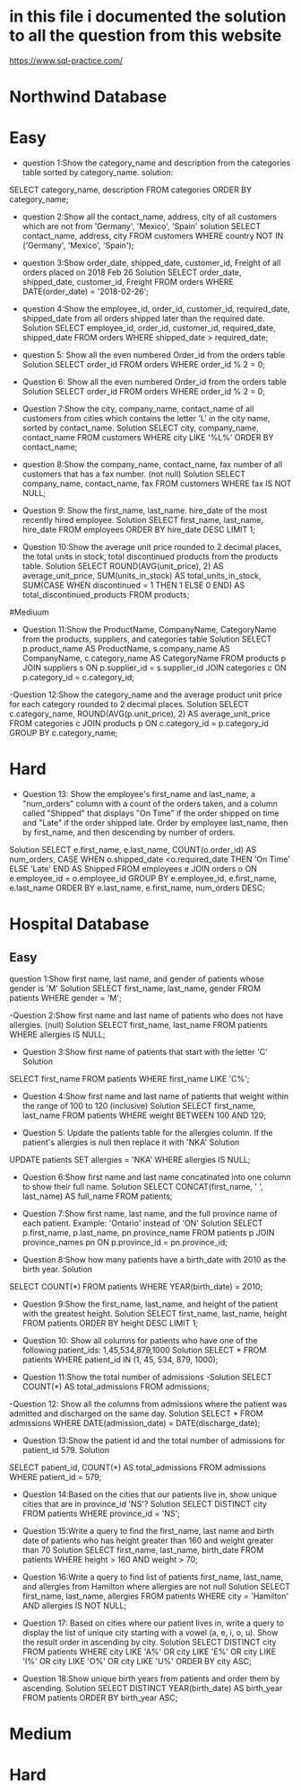 # in  this file i documented the solution to all the question from this website
https://www.sql-practice.com/

# Northwind Database
# Easy
- question 1:Show the category_name and description from the categories table sorted by category_name.
solution:

SELECT category_name, description
FROM categories
ORDER BY category_name;

- question 2:Show all the contact_name, address, city of all customers which are not from 'Germany', 'Mexico', 'Spain'
solution
SELECT contact_name, address, city
FROM customers
WHERE country NOT IN ('Germany', 'Mexico', 'Spain');

- question 3:Show order_date, shipped_date, customer_id, Freight of all orders placed on 2018 Feb 26
Solution
SELECT order_date, shipped_date, customer_id, Freight
FROM orders
WHERE DATE(order_date) = '2018-02-26';

- question 4:Show the employee_id, order_id, customer_id, required_date, shipped_date from all orders shipped later than the required date.
Solution
SELECT employee_id, order_id, customer_id, required_date, shipped_date
FROM orders
WHERE shipped_date > required_date;

- question 5: Show all the even numbered Order_id from the orders table
Solution
SELECT order_id
FROM orders
WHERE order_id % 2 = 0;

- Question 6: Show all the even numbered Order_id from the orders table
Solution
SELECT order_id
FROM orders
WHERE order_id % 2 = 0;

- Question 7:Show the city, company_name, contact_name of all customers from cities which contains the letter 'L' in the city name, sorted by contact_name.
Solution
SELECT city, company_name, contact_name
FROM customers
WHERE city LIKE '%L%'
ORDER BY contact_name;

- question 8:Show the company_name, contact_name, fax number of all customers that has a fax number. (not null)
Solution
SELECT company_name, contact_name, fax
FROM customers
WHERE fax IS NOT NULL;

- Question 9: Show the first_name, last_name. hire_date of the most recently hired employee.
 Solution
SELECT first_name, last_name, hire_date
FROM employees
ORDER BY hire_date DESC
LIMIT 1;

- Question 10:Show the average unit price rounded to 2 decimal places, the total units in stock, total discontinued products from the products table.
Solution
SELECT
    ROUND(AVG(unit_price), 2) AS average_unit_price,
    SUM(units_in_stock) AS total_units_in_stock,
    SUM(CASE WHEN discontinued = 1 THEN 1 ELSE 0 END) AS total_discontinued_products
FROM products;

#Mediuum

- Question 11:Show the ProductName, CompanyName, CategoryName from the products, suppliers, and categories table
Solution
SELECT
    p.product_name AS ProductName,
    s.company_name AS CompanyName,
    c.category_name AS CategoryName
FROM products p
JOIN suppliers s ON p.supplier_id = s.supplier_id
JOIN categories c ON p.category_id = c.category_id;

-Question 12:Show the category_name and the average product unit price for each category rounded to 2 decimal places.
Solution
SELECT
    c.category_name,
    ROUND(AVG(p.unit_price), 2) AS average_unit_price
FROM categories c
JOIN products p ON c.category_id = p.category_id
GROUP BY c.category_name;
# Hard
- Question 13: Show the employee's first_name and last_name, a "num_orders" column with a count of the orders taken, and a column called "Shipped" that displays "On Time" if the order shipped on time and "Late" if the order shipped late.
Order by employee last_name, then by first_name, and then descending by number of orders.

Solution
SELECT
    e.first_name,
    e.last_name,
    COUNT(o.order_id) AS num_orders,
    CASE
        WHEN o.shipped_date <o.required_date THEN 'On Time'
        ELSE 'Late'
    END AS Shipped
FROM employees e
JOIN orders o ON e.employee_id = o.employee_id
GROUP BY e.employee_id, e.first_name, e.last_name
ORDER BY e.last_name, e.first_name, num_orders DESC;

# Hospital Database
## Easy
question 1:Show first name, last name, and gender of patients whose gender is 'M'
Solution
SELECT first_name, last_name, gender
FROM patients
WHERE gender = 'M';

-Question 2:Show first name and last name of patients who does not have allergies. (null)
Solution
SELECT first_name, last_name
FROM patients
WHERE allergies IS NULL;

- Question 3:Show first name of patients that start with the letter 'C'
Solution

SELECT first_name
FROM patients
WHERE first_name LIKE 'C%';

- Question 4:Show first name and last name of patients that weight within the range of 100 to 120 (inclusive)
Solution
SELECT first_name, last_name
FROM patients
WHERE weight BETWEEN 100 AND 120;

- Question 5: Update the patients table for the allergies column. If the patient's allergies is null then replace it with 'NKA'
Solution

UPDATE patients
SET allergies = 'NKA'
WHERE allergies IS NULL;

- Question 6:Show first name and last name concatinated into one column to show their full name.
Solution
SELECT CONCAT(first_name, ' ', last_name) AS full_name
FROM patients;

- Question 7:Show first name, last name, and the full province name of each patient.
Example: 'Ontario' instead of 'ON'
Solution
SELECT p.first_name, p.last_name, pn.province_name
FROM patients p
JOIN province_names pn ON p.province_id = pn.province_id;

- Question 8:Show how many patients have a birth_date with 2010 as the birth year.
Solution

SELECT COUNT(*)
FROM patients
WHERE YEAR(birth_date) = 2010;

- Question 9:Show the first_name, last_name, and height of the patient with the greatest height.
Solution
SELECT first_name, last_name, height
FROM patients
ORDER BY height DESC
LIMIT 1;

- Question 10: Show all columns for patients who have one of the following patient_ids:
1,45,534,879,1000
Solution
SELECT *
FROM patients
WHERE patient_id IN (1, 45, 534, 879, 1000);

- Question 11:Show the total number of admissions
-Solution
SELECT COUNT(*) AS total_admissions
FROM admissions;

-Question 12: Show all the columns from admissions where the patient was admitted and discharged on the same day.
Solution
SELECT *
FROM admissions
WHERE DATE(admission_date) = DATE(discharge_date);

- Question 13:Show the patient id and the total number of admissions for patient_id 579.
Solution

SELECT patient_id, COUNT(*) AS total_admissions
FROM admissions
WHERE patient_id = 579;

- Question 14:Based on the cities that our patients live in, show unique cities that are in province_id 'NS'?
Solution
SELECT DISTINCT city
FROM patients
WHERE province_id = 'NS';

- Question 15:Write a query to find the first_name, last name and birth date of patients who has height greater than 160 and weight greater than 70
Solution
SELECT first_name, last_name, birth_date
FROM patients
WHERE height > 160 AND weight > 70;

- Question 16:Write a query to find list of patients first_name, last_name, and allergies from Hamilton where allergies are not null
Solution
SELECT first_name, last_name, allergies
FROM patients
WHERE city = 'Hamilton' AND allergies IS NOT NULL;

- Question 17: Based on cities where our patient lives in, write a query to display the list of unique city starting with a vowel (a, e, i, o, u). Show the result order in ascending by city.
Solution
SELECT DISTINCT city
FROM patients
WHERE city LIKE 'A%' OR city LIKE 'E%' OR city LIKE 'I%' OR city LIKE 'O%' OR city LIKE 'U%'
ORDER BY city ASC;

- Question 18:Show unique birth years from patients and order them by ascending.
Solution
SELECT DISTINCT YEAR(birth_date) AS birth_year
FROM patients
ORDER BY birth_year ASC;

# Medium
# Hard
